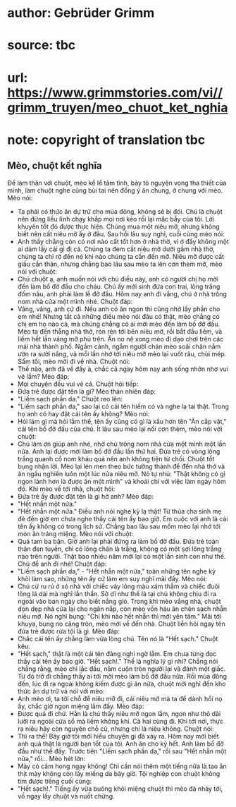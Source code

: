 # author: Gebrüder Grimm
# source: tbc
# url: https://www.grimmstories.com/vi//grimm_truyen/meo_chuot_ket_nghia
# note: copyright of translation tbc

## Mèo, chuột kết nghĩa 

Để làm thân với chuột, mèo kể lể tâm tình, bày tỏ nguyện vọng tha thiết
của mình, làm chuột nghe cũng bùi tai nên đồng ý ăn chung, ở chung với
mèo.
Mèo nói:
- Ta phải có thức ăn dự trữ cho mùa đông, không sẽ bị đói. Chú là chuột
nên đừng liều lĩnh chạy khắp mọi nơi kẻo rồi lại mắc bẫy của tôi.
Lời khuyên tốt đó được thực hiện. Chúng mua một niêu mỡ, nhưng không
biết nên cất niêu mỡ ấy ở đâu. Sau hồi lâu suy nghĩ, cuối cùng mèo nói:
- Anh thấy chẳng còn có nơi nào cất tốt hơn ở nhà thờ, vì ở đấy không
một ai dám lấy cái gì đi cả. Chúng ta đem cất niêu mỡ dưới gầm nhà thờ,
chúng ta chỉ rờ đến nó khi nào chúng ta cần đến mỡ.
Niêu mỡ được cất giấu cẩn thận, nhưng chẳng bao lâu sau mèo ta lên cơn
thèm mỡ, mèo nói với chuột:
- Chú chuột ạ, anh muốn nói với chú điều này, anh có người chị họ mời
đến làm bố đỡ đầu cho cháu. Chú ấy mới sinh đứa con trai, lông trắng đốm
nâu, anh phải làm lễ đỡ đầu. Hôm nay anh đi vắng, chú ở nhà trông nom
nhà cửa một mình nhé.
Chuột đáp:
- Vâng, vâng, anh cứ đi. Nếu anh có ăn ngon thì cũng nhớ lấy phần cho em
nhé!
Nhưng tất cả những điều mèo nói đâu có thật, mèo chẳng có chị em họ nào
cả, mà chúng chẳng có ai mời mèo đến làm bố đỡ đầu. Mèo ta đến thẳng nhà
thờ, rón rén tới bên niêu mỡ, rồi bắt đầu liếm, và liếm hết lần váng mỡ
phủ trên. Ăn no nê xong mèo đi dạo chơi trên các mái nhà thành phố. Ngắm
cảnh, ngắm người chán mèo soãi chân nằm ườn ra sưởi nắng, và mỗi lần nhớ
tới niêu mỡ mèo lại vuốt râu, chùi mép. Sẩm tối, mèo mới đi về nhà.
Chuột nói:
- Thế nào, anh đã về đấy à, chắc cả ngày hôm nay anh sống nhởn nhơ vui
vẻ lắm?
Mèo đáp:
- Mọi chuyện đều vui vẻ cả.
Chuột hỏi tiếp:
- Đứa trẻ được đặt tên là gì?
Mèo thản nhiên đáp:
- "Liếm sạch phần da."
Chuột reo lên:
- "Liếm sạch phần da," sao lại có cái tên hiếm có và nghe lạ tai thật.
Trong họ anh có hay đặt cái tên ấy không?
Mèo nói:
- Hỏi làm gì mà hỏi lắm thế, tên ấy cũng có gì là xấu hơn tên "Ăn cắp
vặt," cái tên bố đỡ đầu của chú.
Ít lâu sau mèo lại nổi cơn thèm, mèo nói với chuột:
- Chú làm ơn giúp anh nhé, nhờ chú trông nom nhà cửa một mình một lần
nữa. Anh lại được mời làm bố đỡ đầu lần thứ hai. Đứa trẻ có vòng lông
trắng quanh cổ nom kháu quá nên anh không tiện từ chối.
Chuột tốt bụng nhận lời. Mèo lại lén men theo bức tường thành để đến nhà
thớ và ăn ngấu nghiến luôn một lúc nửa niêu mỡ. Nó tự nhủ: "Thật không
có gì ngon lành hơn là được ăn một mình" và khoái chí với việc làm ngày
hôm đó.
Khi mèo về tới nhà, chuột hỏi:
- Đứa trẻ ấy được đặt tên là gì hở anh?
Mèo đáp:
- "Hết nhẵn một nửa."
- "Hết nhẵn một nửa." Điều anh nói nghe kỳ lạ thật! Từ thủa cha sinh
mẹ đẻ đến giờ em chưa nghe thấy cái tên ấy bao giờ. Em cuộc với anh là
cái tên ấy không có trong lịch sử.
Chẳng bao lâu sau mồm mèo lại nhớ tới món ăn tráng miệng. Mèo nói với
chuột:
- Quá tam ba bận. Giờ anh lại phải đứng ra làm bố đỡ đầu. Đứa trẻ toàn
thân đen tuyền, chỉ có lông chân là trắng, không có một sợi lông trắng
nào trên người. Thật bao nhiêu năm mới lại có một lần sinh con như thế.
Chú để anh đi nhé!
Chuột đáp:
- "Liếm sạch phần da," - "Hết nhẵn một nửa," toàn những tên nghe kỳ
khôi làm sao, những tên ấy cứ làm em suy nghĩ mãi đấy.
Mèo nói:
- Chú cứ ru rú ở xó nhà với chiếc váy lông màu xám thẫm và chiếc đuôi
lông lá dài mà nghĩ lẩn thẩn. Sở dĩ như thế là tại chú không chịu đi ra
ngoài vào ban ngày cho biết nắng gió.
Trong khi mèo vắng nhà, chuột dọn dẹp nhà cửa lại cho ngăn nắp, còn mèo
vốn háu ăn chén sạch nhẵn niêu mỡ. Nó nghĩ bụng: "Chỉ khi nào hết nhẵn
thì mới yên tâm." Mãi tới khuya, bụng no căng tròn, mèo mới về đến nhà.
Chuột liền hỏi ngay tên đứa trẻ được rửa tội là gì. Mèo đáp:
- Chắc cái tên ấy chẳng làm vừa lòng chú. Tên nó là "Hết sạch."
Chuột kêu:
- "Hết sạch," thật là một cái tên đáng nghi ngờ lắm. Em chưa từng đọc
thấy cái tên ấy bao giờ. "Hết sạch!." Thế là nghĩa lý gì nhỉ?
Chẳng nói chẳng rằng, mèo chỉ lắc đầu, nằm cuộn tròn người lại và đánh
một giấc.
Từ đó trở đi chẳng thấy ai tới mời mèo làm bố đỡ đầu nữa. Rồi mùa đông
đến, lúc đi ra ngoài không kiếm được gì ăn nữa, chuột mới nghĩ đến kho
thức ăn dự trữ và nói với mèo:
- Anh mèo ơi, ta tới chỗ để niêu mỡ đi, cái niêu mỡ mà ta để dành hồi nọ
ấy, chắc giờ ngon miệng lắm đấy.
Mèo đáp:
- Được quá đi chứ. Hẳn là chú thấy niêu mỡ ngon lắm, ngon như thỏ dài
lưỡi ra ngoài cửa sổ mà liếm không khí.
Cả hai cùng đi. Khi tới nơi, thực ra niêu hãy còn nguyên chỗ cũ, nhưng
chỉ là niêu không.
Chuột nói:
- Thì ra thế! Bây giờ tôi mới hiểu chuyện gì đã xảy ra. Hôm nay mới biết
anh quả thật là người bạn tốt của tôi. Anh ăn cho kỳ hết. Anh làm bố đỡ
đầu như thế đấy: Trước tiên "Liếm sạch phần da," rồi sau "Hết nhẵn
một nửa," rồi...
Mèo hét lớn:
- Mày có câm họng ngay không! Chỉ cần nói thêm một tiếng nữa là tao ăn
thịt mày không còn lấy miếng da bây giờ.
Tội nghiệp con chuột không tìm được tiếng cuối cùng:
- "Hết sạch!."
Tiếng ấy vừa buông khỏi miệng chuột thì mèo đã nhảy tới, vồ ngay lấy
chuột và nuốt chửng.
